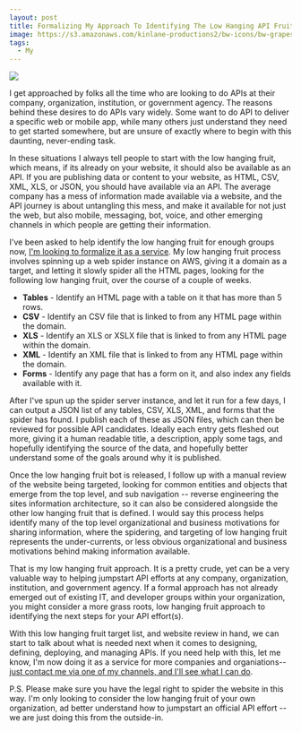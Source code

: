 ```yaml
---
layout: post
title: Formalizing My Approach To Identifying The Low Hanging API Fruit
image: https://s3.amazonaws.com/kinlane-productions2/bw-icons/bw-grapes.png
tags:
  - My
---
```

[![](https://s3.amazonaws.com/kinlane-productions2/bw-icons/bw-grapes.png)](http://low.hanging.fruit.apievangelist.com/)

I get approached by folks all the time who are looking to do APIs at their company, organization, institution, or government agency. The reasons behind these desires to do APIs vary widely. Some want to do API to deliver a specific web or mobile app, while many others just understand they need to get started somewhere, but are unsure of exactly where to begin with this daunting, never-ending task. 

In these situations I always tell people to start with the low hanging fruit, which means, if its already on your website, it should also be available as an API. If you are publishing data or content to your website, as HTML, CSV, XML, XLS, or JSON, you should have available via an API. The average company has a mess of information made available via a website, and the API journey is about untangling this mess, and make it available for not just the web, but also mobile, messaging, bot, voice, and other emerging channels in which people are getting their information.

I've been asked to help identify the low hanging fruit for enough groups now, [I'm looking to formalize it as a service](http://low.hanging.fruit.apievangelist.com/). My low hanging fruit process involves spinning up a web spider instance on AWS, giving it a domain as a target, and letting it slowly spider all the HTML pages, looking for the following low hanging fruit, over the course of a couple of weeks.

*   **Tables** - Identify an HTML page with a table on it that has more than 5 rows.
*   **CSV** - Identify an CSV file that is linked to from any HTML page within the domain.
*   **XLS** - Identify an XLS or XSLX file that is linked to from any HTML page within the domain.
*   **XML** - Identify an XML file that is linked to from any HTML page within the domain.
*   **Forms** - Identify any page that has a form on it, and also index any fields available with it.

After I've spun up the spider server instance, and let it run for a few days, I can output a JSON list of any tables, CSV, XLS, XML, and forms that the spider has found. I publish each of these as JSON files, which can then be reviewed for possible API candidates. Ideally each entry gets fleshed out more, giving it a human readable title, a description, apply some tags, and hopefully identifying the source of the data, and hopefully better understand some of the goals around why it is published.

Once the low hanging fruit bot is released, I follow up with a manual review of the website being targeted, looking for common entities and objects that emerge from the top level, and sub navigation -- reverse engineering the sites information architecture, so it can also be considered alongside the other low hanging fruit that is defined. I would say this process helps identify many of the top level organizational and business motivations for sharing information, where the spidering, and targeting of low hanging fruit represents the under-currents, or less obvious organizational and business motivations behind making information available.

That is my low hanging fruit approach. It is a pretty crude, yet can be a very valuable way to helping jumpstart API efforts at any company, organization, institution, and government agency. If a formal approach has not already emerged out of existing IT, and developer groups within your organization, you might consider a more grass roots, low hanging fruit approach to identifying the next steps for your API effort(s).

With this low hanging fruit target list, and website review in hand, we can start to talk about what is needed next when it comes to designing, defining, deploying, and managing APIs. If you need help with this, let me know, I'm now doing it as a service for more companies and organiations--[just contact me via one of my channels, and I'll see what I can do](http://apievangelist.com/contact/).

P.S. Please make sure you have the legal right to spider the website in this way. I'm only looking to consider the low hanging fruit of your own organization, ad better understand how to jumpstart an official API effort -- we are just doing this from the outside-in.